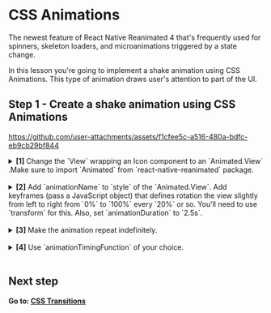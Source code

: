 # CSS Animations

The newest feature of React Native Reanimated 4 that's frequently used for spinners, skeleton loaders, and microanimations triggered by a state change.

In this lesson you're going to implement a shake animation using CSS Animations. This type of animation draws user's attention to part of the UI.

## Step 1 - Create a shake animation using CSS Animations

https://github.com/user-attachments/assets/f1cfee5c-a516-480a-bdfc-eb9cb29bf844

<details>
<summary>
  <b>[1]</b> Change the `View` wrapping an Icon component to an `Animated.View` .Make sure to import `Animated` from `react-native-reanimated` package.
</summary>

```jsx
import Animated from "react-native-reanimated";

export function Star({ size = 16 }) {
  return (
    <Animated.View style={{}}>
      <Icon name="star" size={size} color="#475569" />
    </Animated.View>
  );
}
```

</details>
<br />

<details>
<summary>
  <b>[2]</b> Add `animationName` to `style` of the `Animated.View`. Add keyframes (pass a JavaScript object) that defines rotation the view slightly from left to right from `0%` to `100%` every `20%` or so. You'll need to use `transform` for this. Also, set `animationDuration` to `2.5s`.
</summary>
<br/>
Play around with the animation as you like. The following snippet is just an example.

```jsx
<Animated.View
  style={{
    animationName: {
      "0%": { transform: [{ rotate: "0deg" }] },
      "15%": { transform: [{ rotate: "7deg" }] },
      "20%": { transform: [{ rotate: "-10deg" }] },
      "25%": { transform: [{ rotate: "10deg" }] },
      "35%": { transform: [{ rotate: "-7deg" }] },
      "40%": { transform: [{ rotate: "0deg" }] },
      "100%": { transform: [{ rotate: "0deg" }] },
    },
    animationDuration: "2.5s",
  }}
>
```

</details>
<br />

<details>
<summary>
  <b>[3]</b> Make the animation repeat indefinitely.
</summary>

```jsx
<Animated.View
  style={{
    // ...
    animationIterationCount: "infinite",
  }}
>
```

</details>
<br />

<details>
<summary>
  <b>[4]</b> Use `animationTimingFunction` of your choice.
</summary>

```jsx
<Animated.View
  style={{
    // ...
    animationTimingFunction: "ease-in-out",
  }}
>
```

</details>
<br />

## Next step

**Go to: [CSS Transitions](../CSSTransitions/)**
